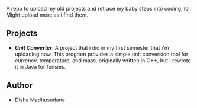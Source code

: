 
 A repo to upload my old projects and retrace my baby steps into coding, lol. Might upload more as i find them.

## Projects
* <b><i>Unit Converter</i></b>:
  A project that i did in my first semester that i'm uploading now. This program provides a simple unit conversion tool for currency, temperature, and mass. originally written in C++, but i rewrote it in Java for funsies.


## Author

* Disha Madhusudana


